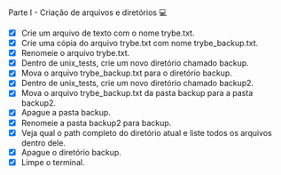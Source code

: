 Parte I - Criação de arquivos e diretórios 💻


 - [x] Crie um arquivo de texto com o nome trybe.txt.
 - [x] Crie uma cópia do arquivo trybe.txt com nome trybe_backup.txt.
 - [x] Renomeie o arquivo trybe.txt.
 - [x] Dentro de unix_tests, crie um novo diretório chamado backup.
 - [x] Mova o arquivo trybe_backup.txt para o diretório backup.
 - [x] Dentro de unix_tests, crie um novo diretório chamado backup2.
 - [x] Mova o arquivo trybe_backup.txt da pasta backup para a pasta backup2.
 - [x] Apague a pasta backup.
 - [x] Renomeie a pasta backup2 para backup.
 - [x] Veja qual o path completo do diretório atual e liste todos os arquivos dentro dele.
 - [x] Apague o diretório backup.
 - [x] Limpe o terminal.
